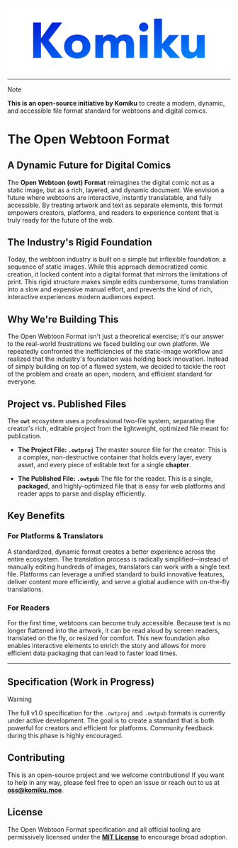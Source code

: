 <div align="center">
  <img src="/assets/wordmark.png" alt="Project Banner" width="800"/>
</div>

---

> [!NOTE]
> **This is an open-source initiative by Komiku** to create a modern, dynamic, and accessible file format standard for webtoons and digital comics.

# The Open Webtoon Format

## A Dynamic Future for Digital Comics

The **Open Webtoon (owt) Format** reimagines the digital comic not as a static image, but as a rich, layered, and dynamic document. We envision a future where webtoons are interactive, instantly translatable, and fully accessible. By treating artwork and text as separate elements, this format empowers creators, platforms, and readers to experience content that is truly ready for the future of the web.

## The Industry's Rigid Foundation

Today, the webtoon industry is built on a simple but inflexible foundation: a sequence of static images. While this approach democratized comic creation, it locked content into a digital format that mirrors the limitations of print. This rigid structure makes simple edits cumbersome, turns translation into a slow and expensive manual effort, and prevents the kind of rich, interactive experiences modern audiences expect.

## Why We're Building This

The Open Webtoon Format isn't just a theoretical exercise; it's our answer to the real-world frustrations we faced building our own platform. We repeatedly confronted the inefficiencies of the static-image workflow and realized that the industry's foundation was holding back innovation. Instead of simply building on top of a flawed system, we decided to tackle the root of the problem and create an open, modern, and efficient standard for everyone.

## Project vs. Published Files

The **`owt`** ecosystem uses a professional two-file system, separating the creator's rich, editable project from the lightweight, optimized file meant for publication.

-   **The Project File: `.owtproj`**
    The master source file for the creator. This is a complex, non-destructive container that holds every layer, every asset, and every piece of editable text for a single **chapter**.

-   **The Published File: `.owtpub`**
    The file for the reader. This is a single, **packaged**, and highly-optimized file that is easy for web platforms and reader apps to parse and display efficiently.

## Key Benefits

### For Platforms & Translators

A standardized, dynamic format creates a better experience across the entire ecosystem. The translation process is radically simplified—instead of manually editing hundreds of images, translators can work with a single text file. Platforms can leverage a unified standard to build innovative features, deliver content more efficiently, and serve a global audience with on-the-fly translations.

### For Readers

For the first time, webtoons can become truly accessible. Because text is no longer flattened into the artwork, it can be read aloud by screen readers, translated on the fly, or resized for comfort. This new foundation also enables interactive elements to enrich the story and allows for more efficient data packaging that can lead to faster load times.

---

## Specification (Work in Progress)

> [!WARNING]
> The full v1.0 specification for the `.owtproj` and `.owtpub` formats is currently under active development. The goal is to create a standard that is both powerful for creators and efficient for platforms. Community feedback during this phase is highly encouraged.

## Contributing

This is an open-source project and we welcome contributions! If you want to help in any way, please feel free to open an issue or reach out to us at **oss@komiku.moe**.

## License

The Open Webtoon Format specification and all official tooling are permissively licensed under the **[MIT License](LICENSE)** to encourage broad adoption.